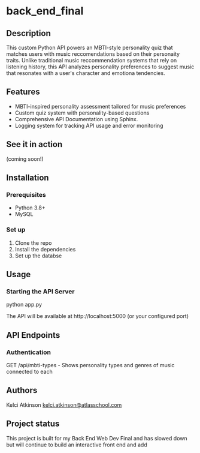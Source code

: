 # back_end_final

## Description
This custom Python API powers an MBTI-style personality quiz that matches users with music reccomendations based on their personaity traits. Unlike traditional music reccommendation systems that rely on listening history, this API analyzes personality preferences to suggest music that resonates with a user's character and emotiona tendencies. 


## Features
- MBTI-inspired personality assessment tailored for music preferences
- Custom quiz system with personality-based questions
- Comprehensive API Documentation using Sphinx.
- Logging system for tracking API usage and error monitoring

## See it in action
(coming soon!)

## Installation
### Prerequisites
- Python 3.8+
- MySQL

### Set up
1. Clone the repo
2. Install the dependencies
3. Set up the databse

## Usage
### Starting the API Server
python app.py

The API will be available at http://localhost:5000 (or your configured port)

## API Endpoints
### Authentication
GET /api/mbti-types - Shows personality types and  genres of music connected to each


## Authors
Kelci Atkinson <kelci.atkinson@atlasschool.com>

## Project status
This project is built for my Back End Web Dev Final and has slowed down but will continue to build an interactive front end and add

